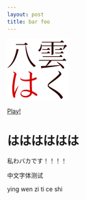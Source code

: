 ```yaml
---
layout: post
title: bar foo
---
```


![image1](/assets/favicon.png)

<audio id="touhou" preload='none'>
  <source src="/assets/audio/touhou.mp3" type="audio/mpeg">
</audio>
<a href="#" id="audioControl">Play!</a>

<script>
    var yourAudio = document.getElementById('touhou'),
    ctrl = document.getElementById('audioControl');

    ctrl.onclick = function () {

    // Update the Button
    var pause = ctrl.innerHTML === 'pause!';
    ctrl.innerHTML = pause ? 'play!' : 'pause!';

    // Update the Audio
    var method = pause ? 'pause' : 'play';
    yourAudio[method]();

    // Prevent Default Action
    return false;
    };
</script>

<!--more-->

# はははははは

私わバカです！！！！

中文字体测试

ying wen zi ti ce shi